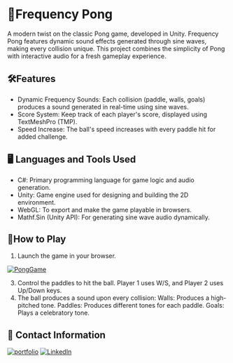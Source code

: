 
# 🏓Frequency Pong 

A modern twist on the classic Pong game, developed in Unity. Frequency Pong features dynamic sound effects generated through sine waves, making every collision unique. This project combines the simplicity of Pong with interactive audio for a fresh gameplay experience.


## 🛠️Features

- Dynamic Frequency Sounds: Each collision (paddle, walls, goals) produces a sound generated in real-time using sine waves.
- Score System: Keep track of each player's score, displayed using TextMeshPro (TMP).
- Speed Increase: The ball's speed increases with every paddle hit for added challenge.

## 🖥️ Languages and Tools Used
- C#: Primary programming language for game logic and audio generation.
- Unity: Game engine used for designing and building the 2D environment.
- WebGL: To export and make the game playable in browsers.
- Mathf.Sin (Unity API): For generating sine wave audio dynamically.

## 🚀How to Play

1. Launch the game in your browser.

[![PongGame](https://img.shields.io/badge/play-badge?style=for-the-badge&logo=Unity&labelColor=black&color=gray)](https://frequency-pong-valen-r-s-valenrs-projects.vercel.app/)

3. Control the paddles to hit the ball. Player 1 uses W/S, and Player 2 uses Up/Down keys.
4. The ball produces a sound upon every collision:
Walls: Produces a high-pitched tone.
Paddles: Produces different tones for each paddle.
Goals: Plays a celebratory tone.
## 🔗 Contact Information
[![portfolio](https://img.shields.io/badge/My%20portfolio%20-%20hotpink?style=for-the-badge&logo=kofi&logoColor=black)](https://portfolio-86-seven.vercel.app/)
[![LinkedIn](https://img.shields.io/badge/LinkedIn%20-%20blue?style=for-the-badge&logo=linkedin&logoColor=snow)](https://www.linkedin.com/in/valentina-restrepo-0389812a2/)

